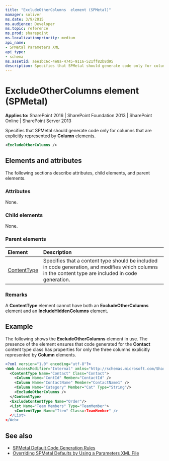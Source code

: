 ```yaml
---
title: "ExcludeOtherColumns  element (SPMetal)"
manager: soliver
ms.date: 3/9/2015
ms.audience: Developer
ms.topic: reference
ms.prod: sharepoint
ms.localizationpriority: medium
api_name:
- SPMetal Parameters XML
api_type:
- schema
ms.assetid: aee1bc6c-4e8a-4745-9116-521ff82b8d95
description: Specifies that SPMetal should generate code only for columns that are explicitly represented by Column elements.
---
```


# ExcludeOtherColumns  element (SPMetal)

**Applies to:** SharePoint 2016 | SharePoint Foundation 2013 | SharePoint Online | SharePoint Server 2013
  
Specifies that SPMetal should generate code only for columns that are explicitly represented by **Column** elements.
  
```XML
<ExcludeOtherColumns />
```

## Elements and attributes

The following sections describe attributes, child elements, and parent elements.

### Attributes

None.
  
### Child elements

None.
  
### Parent elements

|**Element**|**Description**|
|:-----|:-----|
|[ContentType](contenttype-spmetal.md) <br/> |Specifies that a content type should be included in code generation, and modifies which columns in the content type are included in code generation.  <br/> |
   
### Remarks

A **ContentType** element cannot have both an **ExcludeOtherColumns** element and an **IncludeHiddenColumns** element.
  
## Example

The following shows the **ExcludeOtherColumns** element in use. The presence of the element ensures that code generated for the **Contact** content type class has properties for only the three columns explicitly represented by **Column** elements.
  
```XML
<?xml version="1.0" encoding="utf-8"?>
<Web AccessModifier="Internal" xmlns="http://schemas.microsoft.com/SharePoint/2009/spmetal">
  <ContentType Name="Contact" Class="Contact">
    <Column Name="ContId" Member="ContactId" />
    <Column Name="ContactName" Member="ContactName1" />
    <Column Name="Category" Member="Cat" Type="String"/>
    <ExcludeOtherColumns />
  </ContentType>
  <ExcludeContentType Name="Order"/>
  <List Name="Team Members" Type="TeamMember">
    <ContentType Name="Item" Class=:TeamMember" />
  </List>
</Web>

```

## See also

- [SPMetal Default Code Generation Rules](https://msdn.microsoft.com/library/873ac65e-425e-40f3-9ef6-753d3cda1436%28Office.15%29.aspx)
- [Overriding SPMetal Defaults by Using a Parameters XML File](https://msdn.microsoft.com/library/209359b2-bd46-47b6-837d-3c0c2005cb19%28Office.15%29.aspx)


